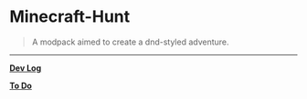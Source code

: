 # Minecraft-Hunt

> A modpack aimed to create a dnd-styled adventure.

---
[**Dev Log**](https://github.com/M1hono/Minecraft-Hunt/blob/main/CHANGELOG.md)

[**To Do**](https://github.com/M1hono/Minecraft-Hunt/blob/main/DevDocuments.md)